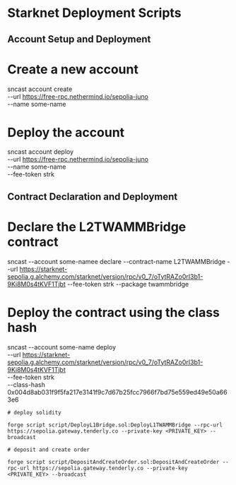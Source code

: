 # Starknet Deployment Scripts

## Account Setup and Deployment
# Create a new account
sncast account create \
    --url https://free-rpc.nethermind.io/sepolia-juno \
    --name some-name

# Deploy the account
sncast account deploy \
    --url https://free-rpc.nethermind.io/sepolia-juno \
    --name some-name \
    --fee-token strk

## Contract Declaration and Deployment
# Declare the L2TWAMMBridge contract
sncast --account some-namee declare --contract-name L2TWAMMBridge --url https://starknet-sepolia.g.alchemy.com/starknet/version/rpc/v0_7/oTytRAZo0rI3b1-9Ki8M0s4tKVF1Tjbt --fee-token strk --package twammbridge   

# Deploy the contract using the class hash
sncast --account some-name deploy \
    --url https://starknet-sepolia.g.alchemy.com/starknet/version/rpc/v0_7/oTytRAZo0rI3b1-9Ki8M0s4tKVF1Tjbt \
    --fee-token strk \
    --class-hash 0x004d8ab031f9f5fa217e3141f9c7d67b25fcc7966f7bd75e559ed49e50a663e6


    # deploy solidity

    forge script script/DeployL1Bridge.sol:DeployL1TWAMMBridge --rpc-url https://sepolia.gateway.tenderly.co --private-key <PRIVATE_KEY> --broadcast

    # deposit and create order

    forge script script/DepositAndCreateOrder.sol:DepositAndCreateOrder --rpc-url https://sepolia.gateway.tenderly.co --private-key <PRIVATE_KEY> --broadcast